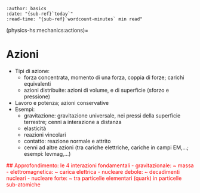 ```{article-info}
:author: basics
:date: "{sub-ref}`today`"
:read-time: "{sub-ref}`wordcount-minutes` min read"
```

(physics-hs:mechanics:actions)=
# Azioni

- Tipi di azione:
  - forza concentrata, momento di una forza, coppia di forze; carichi equivalenti
  - azioni distribuite: azioni di volume, e di superficie (sforzo e pressione)
- Lavoro e potenza; azioni conservative
- Esempi:
  - gravitazione: gravitazione universale, nei pressi della superficie terrestre; cenni a interazione a distanza
  - elasticità
  - reazioni vincolari
  - contatto: reazione normale e attrito
  - cenni ad altre azioni (tra cariche elettriche, cariche in campi EM,...; esempi: levmag,...)

<span style="color:red">
## Approfondimento: le 4 interazioni fondamentali
- gravitazionale: ~ massa
- elettromagnetica: ~ carica elettrica
- nucleare debole: ~ decadimenti nucleari
- nucleare forte: ~ tra particelle elementari (quark) in particelle sub-atomiche
</span>

<!--
## Introduzione ai modelli
<span style="color:red">**todo** qui? O una volta che sono state definite le azioni distribuite?</span>

Esempio, forze concentrate, se la regione di interazione è "sufficientemente" (cosa significa sufficientemente? **todo** bontà nel modello nella descrizione del fenomeno di interesse,...) limitata rispetto alle dimensioni del sistema

## Modelli
- azioni:
  - forze
  - momenti, e coppie di forze
  - campi di forze, esempio campo gravitazionale
  - forze distribuite, in un volume, in una superficie (pressione) o su una curva

- sistemi di forze equivalenti:
  - risultante delle forze

- esempi: gravità (legge di gravitazione universale, gravità nei pressi della superficie terrestre), molle e smorzatori leggeri, forze di contatto (reazione normale e attrito)

## Sistemi di forze equivalenti
<span style="color:red">Qui o dopo gli esempi?</span>
-->
